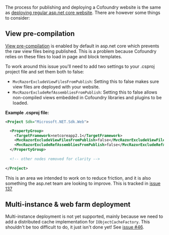 ﻿The process for publishing and deploying a Cofoundry website is the same as [deploying regular asp.net core website](https://docs.microsoft.com/en-us/aspnet/core/host-and-deploy/). There are however some things to consider:

## View pre-compilation

[View pre-compilation](https://docs.microsoft.com/en-us/aspnet/core/mvc/views/view-compilation) is enabled by default in asp.net core which prevents the raw view files being published. This is a problem because Cofoundry relies on these files to load in  page and block templates. 

To work around this issue you'll need to add two settings to your .csproj project file and set them both to false:

- `MvcRazorExcludeViewFilesFromPublish`: Setting this to false makes sure view files are deployed with your website.
- `MvcRazorExcludeRefAssembliesFromPublish`: Setting this to false allows non-compiled views embedded in Cofoundry libraries and plugins to be loaded. 

**Example .csproj file:**

```xml
<Project Sdk="Microsoft.NET.Sdk.Web">

  <PropertyGroup>
    <TargetFramework>netcoreapp2.1</TargetFramework>
    <MvcRazorExcludeViewFilesFromPublish>false</MvcRazorExcludeViewFilesFromPublish>
    <MvcRazorExcludeRefAssembliesFromPublish>false</MvcRazorExcludeRefAssembliesFromPublish>
  </PropertyGroup>
  
  <!-- other nodes removed for clarity -->
  
</Project>
```

This is an area we intended to work on to reduce friction, and it is also something the asp.net team are looking to improve. This is tracked in [issue 137](https://github.com/cofoundry-cms/cofoundry/issues/137)

## Multi-instance & web farm deployment

Multi-instance deployment is not yet supported, mainly because we need to add a distributed cache implementation for `IObjectCacheFactory`. This shouldn't be too difficult to do, it just isn't done yet! See [issue #46](https://github.com/cofoundry-cms/cofoundry/issues/46).
